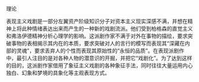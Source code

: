 理论

表现主义戏剧是一部分左翼资产阶级知识分子对资本主义现实深感不满，并想在精神上将此种情绪表达出来而产生的一种新的戏剧流派。他们受到柏格森的直觉主义和弗洛伊德精神分析心理学的影响。这派剧作家不满于对外在事物的描绘，要求突破事物的表相揭示其内在的本质，要求突破对人的言行的模写而表现其“深藏在内部的灵魂”，要求丢弃人的个性而表现其原始性的“永恒的品质”。在表现派剧作中，最引人注目的是对各种人物的潜意识的开掘，并把它“戏剧化”。为了达到这样的目的，这派剧作家借用了象征主义戏剧的各种象征手法，同时往往大量运用内心独白、幻象和梦境的具象化等主观表现方式。